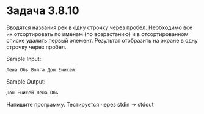 # Задача 3.8.10

Вводятся названия рек в одну строчку через пробел. Необходимо все их отсортировать по именам (по возрастанию) и в отсортированном списке удалить первый элемент. Результат отобразить на экране в одну строчку через пробел.

Sample Input:

```python
Лена Обь Волга Дон Енисей
```

Sample Output:

```python
Дон Енисей Лена Обь
```

Напишите программу. Тестируется через stdin → stdout
